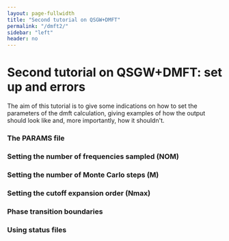 ```yaml
---
layout: page-fullwidth
title: "Second tutorial on QSGW+DMFT"
permalink: "/dmft2/"
sidebar: "left"
header: no
---
```


# Second tutorial on QSGW+DMFT: set up and errors
  The aim of this tutorial is to give some indications on how to set the parameters of the dmft calculation, giving examples of how the output should look like and, more importantly, how it shouldn't.

### The PARAMS file 

### Setting the number of frequencies sampled (**NOM**)

### Setting the number of Monte Carlo steps (**M**)

### Setting the cutoff expansion order (**Nmax**)

### Phase transition boundaries
 
### Using status files
